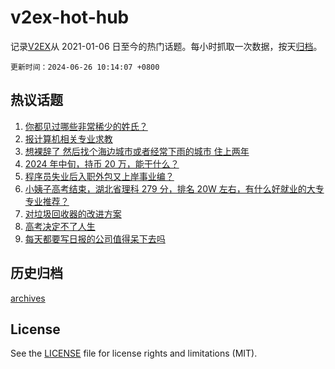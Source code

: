 # v2ex-hot-hub

 记录[V2EX](https://www.v2ex.com/)从 2021-01-06 日至今的热门话题。每小时抓取一次数据，按天[归档](archives)。

`更新时间：2024-06-26 10:14:07 +0800`

## 热议话题

1. [你都见过哪些非常稀少的姓氏？](https://www.v2ex.com/t/1052471)
1. [报计算机相关专业求教](https://www.v2ex.com/t/1052439)
1. [想裸辞了 然后找个海边城市或者经常下雨的城市 住上两年](https://www.v2ex.com/t/1052349)
1. [2024 年中旬，持币 20 万，能干什么？](https://www.v2ex.com/t/1052414)
1. [程序员失业后入职外包又上岸事业编？](https://www.v2ex.com/t/1052339)
1. [小姨子高考结束，湖北省理科 279 分，排名 20W 左右，有什么好就业的大专专业推荐？](https://www.v2ex.com/t/1052350)
1. [对垃圾回收器的改进方案](https://www.v2ex.com/t/1052490)
1. [高考决定不了人生](https://www.v2ex.com/t/1052454)
1. [每天都要写日报的公司值得呆下去吗](https://www.v2ex.com/t/1052408)

## 历史归档

[archives](archives)

## License

See the [LICENSE](LICENSE) file for license rights and limitations (MIT).
